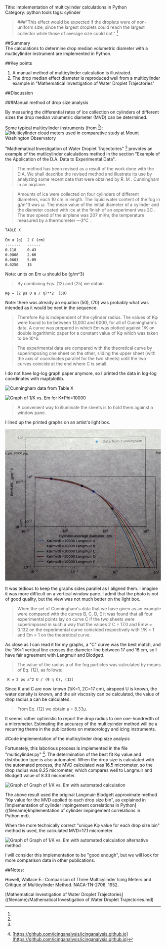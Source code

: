 Title: Implementation of multicylinder calculations in Python   
Category: python tools
tags: cylinder

> ###"This effect would be expected if the droplets were of non-uniform size, since the largest droplets could reach the largest collector while those of average size could not." [^1]

##Summary  
The calculations to determine drop median volumetric diameter with a multicylinder instrument are implemented in Python. 

##Key points
1. A manual method of multicylinder calculation is illustrated.
2. The drop median effect diameter is reproduced well from a multicylinder example in "Mathematical Investigation of Water Droplet Trajectories"

##Discussion

###Manual method of drop size analysis

By measuring the differential rates of ice collection on cylinders of different sizes the drop median volumetric diameter (MVD) can be determined.

Some typical multicylinder instruments (from [^1]):
![Multicyllnder cloud meters used in comparative study at
Mount Washington Observatory](/images/naca-tn-2708/figure_1.png)

"Mathematical Investigation of Water Droplet Trajectories" [^2] provides an example of the mutlicylinder calculations method in 
the section "Example of the Application of the D.A. Data to Experimental Data".

> The method has been revised as a result of the work done with the D.A.
We shall describe the revised method and illustrate its use by analyzing some
recent data that were obtained by R. M . Cunningham in an airplane.

> Amounts of ice were collected on four cylinders of different diameters,
each 10 cm in length. The liquid water content of the fog in g/m^3 was ω.
The mean value of the initial diameter of a cylinder and the diameter coated
with ice at the finish of an experiment was 2C . The true speed of the airplane
was 207 mi/hr, the temperature measured by a thermometer —3°C .

    TABLE X
    
    Em ω (g)  2 C (cm)
    -------   ------
    0.118     0.43
    0.0808    2.60
    0.0603    5.09
    0.0250    15
    
Note: units on Em ω should be (g/m^3)


> By combining Eqs. (12) and (25) we obtain  

    Κφ = (2 ρa U a / η)**2  (50)  
      
Note: there was already an equation (50), (70) was probably what was intended as it would be next in the sequence.

> Therefore Κφ is independent of the cylinder radius. The values of Κφ were
found to be between 13,000 and 6000, for all of Cunningham's data.
A curve was prepared in which Em was plotted against 1/K on double logarithmic 
paper for a constant value of Κφ which was taken to be 10^6.

>The experimental data are compared with the theoretical curve by superimposing one
sheet on the other, sliding the upper sheet (with the axis of coordinates parallel
for the two sheets) until the two curves coincide at the end where C is small.

I do not have log-log graph paper anymore, so I printed the data in log-log coordinates with maptplotlib. 

![Cunningham data from Table X](/images/cunningham_data/Cunningham_data.png)

![Graph of 1/K vs. Em for K*Phi=10000](/images/cunningham_data/k_phi_10000.png)

> A convenient way to illuminate the sheets is to hold them against a window
pane.

I lined up the printed graphs on an artist's light box.

![Aligned graphs of experimental data and theoretical curves](images/cunningham_data/cunningham_cropped.png)

It was tedious to keep the graphs sides parallel as I aligned them. 
I imagine it was more difficult on a vertical window pane. 
I admit that the photo is not of good quality, but the view was not much better on the light box.

> When the set of Cunningham's data that we
have given as an example were compared with the curves B, C, D, Ε it was
found that all four experimental points lay on curve C if the two sheets
were superimposed in such a way that the values 2 C = 17.0 and Emw = 0.132
on the experimental curve coincided respectively with 1/K = 1 and Em = 1
on the theoretical curve.

As close as I can read it for my graphs, a "C" curve was the best match, 
and the 1/K=1 vertical line crosses the diameter line between 17 and 18 cm,
so I have fair agreement with Langmuir and Blodgett.

> The value of the radius a of the fog particles was calculated by means of
Eq. (12), as follows:

     Κ = 2 ρs a^2 U / (9 η C), (12)  

Since K and C are now known (1/K=1, 2C=17 cm), airspeed U is known, the water density is known, 
and the air viscosity can be calculated, the value of drop radius a can be calculated.

> From Eq. (12) we obtain a = 8.33μ.

It seems rather optimistic to report the drop radius to one one-hundredth of a micrometer. 
Estimating the accuracy of the multicyinder method will be a recurring theme in the publications on meteorology and icing instruments. 

#Code implementation of the multicylinder drop size analysis

Fortunately, this laborious process is implemented in the file "multicylinder.py" [^3]. 
The determination of the best fit Κφ value and distribution type is also automated. 
When the drop size is calculated with the automated process, the MVD calculated was 16.5 micrometer, 
so the drop radius was 8.25 micrometer, which compares well to Langmuir and Blodgett value of 8.33 micrometer.

![Graph of Graph of 1/K vs. Em with automated calculation](/images/cunningham_data/Calculation_with_k_phi_constant_for_each_drop_size_bin.png)

The above result used the original Langmuir-Blodgett approximate method "Κφ value for the MVD applied to each drop size bin", 
as explained in [Implementation of cylinder impingement correlations in Python]({filename}Implementation of cylinder impingement correlations in Python.md). 

When the more technically correct "unique Κφ value for each drop size bin" method is used, the calculated MVD=17.1 micrometer.

![Graph of Graph of 1/K vs. Em with automated calculation alternative method](/images/cunningham_data/Calculation_with_k_phi_unique_for_each_drop_size_bin.png)

I will consider this implementation to be "good enough", but we will look for more comparison data in other publications.

##Notes:
[^1]: 
Howell, Wallace E.: Comparison of Three Multicylinder Icing Meters and Critique of Multicylinder Method. NACA-TN-2708, 1952.  
[^2]:  
[Mathematical Investigation of Water Droplet Trajectories]({filename}/Mathematical Investigation of Water Droplet Trajectories.md)
[^3]: [https://github.com/icinganalysis/icinganalysis.github.io](https://github.com/icinganalysis/icinganalysis.github.io)  
